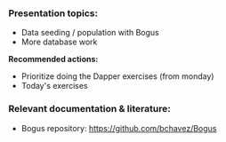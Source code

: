 ### Presentation topics:
- Data seeding / population with Bogus
- More database work

**Recommended actions:**
- Prioritize doing the Dapper exercises (from monday)
- Today's exercises

### Relevant documentation & literature:
- Bogus repository: https://github.com/bchavez/Bogus